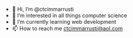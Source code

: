 - 👋 Hi, I’m @ctcimmarrusti
- 👀 I’m interested in all things computer science
- 🌱 I’m currently learning web development
- 📫 How to reach me ctcimmarrusti@aol.com


